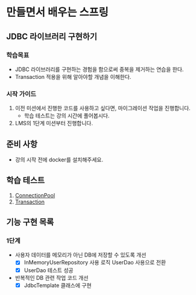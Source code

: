 # 만들면서 배우는 스프링

## JDBC 라이브러리 구현하기

### 학습목표
- JDBC 라이브러리를 구현하는 경험을 함으로써 중복을 제거하는 연습을 한다.
- Transaction 적용을 위해 알아야할 개념을 이해한다.

### 시작 가이드
1. 이전 미션에서 진행한 코드를 사용하고 싶다면, 마이그레이션 작업을 진행합니다.
    - 학습 테스트는 강의 시간에 풀어봅시다.
2. LMS의 1단계 미션부터 진행합니다.

## 준비 사항
- 강의 시작 전에 docker를 설치해주세요.

## 학습 테스트
1. [ConnectionPool](study/src/test/java/connectionpool)
2. [Transaction](study/src/test/java/transaction)

## 기능 구현 목록

### 1단계

- 사용자 데이터를 메모리가 아닌 DB에 저장할 수 있도록 개선
  - [x] InMemoryUserRepository 사용 로직 UserDao 사용으로 전환
  - [x] UserDao 테스트 성공

- 반복적인 DB 관련 작업 코드 개선 
    - [x] JdbcTemplate 클래스에 구현
